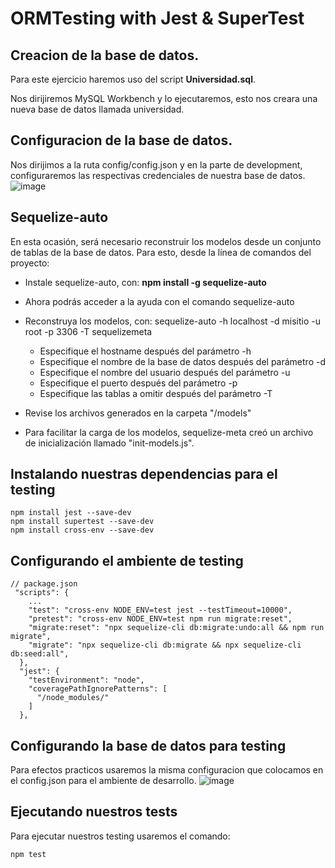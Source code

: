 # ORMTesting with Jest & SuperTest

## Creacion de la base de datos.
Para este ejercicio haremos uso del script **Universidad.sql**.  

Nos dirijiremos MySQL Workbench y lo ejecutaremos, esto nos creara una nueva base de datos llamada universidad.

## Configuracion de la base de datos.

Nos dirijimos a la ruta config/config.json y en la parte de development, configuraremos las respectivas credenciales de nuestra base de datos.
![image](https://user-images.githubusercontent.com/62962507/183260783-f84c5999-cb20-4fd4-abaa-919aef47f272.png)


## Sequelize-auto
En esta ocasión, será necesario reconstruir los modelos desde un conjunto de tablas de la base de datos. Para esto, desde la línea de comandos del proyecto:

  * Instale sequelize-auto, con: **npm install -g sequelize-auto**
  * Ahora podrás acceder a la ayuda con el comando sequelize-auto
  * Reconstruya los modelos, con: sequelize-auto -h localhost -d misitio -u root -p 3306 -T sequelizemeta
      - Especifique el hostname después del parámetro -h <host>
      - Especifique el nombre de la base de datos después del parámetro  -d <database>
      - Especifique el nombre del usuario después del parámetro -u <user>
      - Especifique el puerto después del parámetro  -p <port>
      - Especifique las tablas a omitir después del parámetro -T <skiptables>
      
  * Revise los archivos generados en la carpeta "/models"
  * Para facilitar la carga de los modelos, sequelize-meta creó un archivo de inicialización llamado "init-models.js".


## Instalando nuestras dependencias para el testing
    npm install jest --save-dev
    npm install supertest --save-dev
    npm install cross-env --save-dev
## Configurando el ambiente de testing
```
// package.json
 "scripts": {
    ...
    "test": "cross-env NODE_ENV=test jest --testTimeout=10000",
    "pretest": "cross-env NODE_ENV=test npm run migrate:reset",
    "migrate:reset": "npx sequelize-cli db:migrate:undo:all && npm run migrate",
    "migrate": "npx sequelize-cli db:migrate && npx sequelize-cli db:seed:all",
  },
  "jest": {
    "testEnvironment": "node",
    "coveragePathIgnorePatterns": [
      "/node_modules/"
    ]
  },
```
## Configurando la base de datos para testing

Para efectos practicos usaremos la misma configuracion que colocamos en el config.json para el ambiente de desarrollo.
![image](https://user-images.githubusercontent.com/62962507/183260798-2cece8e0-6b09-443a-8b28-4e27d4b3e07f.png)


## Ejecutando nuestros tests
Para ejecutar nuestros testing usaremos el comando:
```
npm test
```
  
